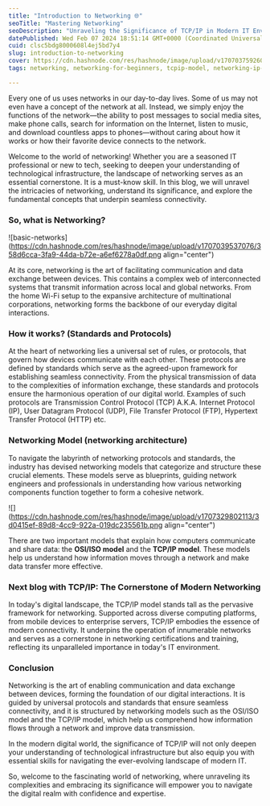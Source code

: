 ```yaml
---
title: "Introduction to Networking 🌐"
seoTitle: "Mastering Networking"
seoDescription: "Unraveling the Significance of TCP/IP in Modern IT Environment"
datePublished: Wed Feb 07 2024 18:51:14 GMT+0000 (Coordinated Universal Time)
cuid: clsc5bdg8000608l4ej5bd7y4
slug: introduction-to-networking
cover: https://cdn.hashnode.com/res/hashnode/image/upload/v1707037592602/ab594a3b-0b83-4a1a-a952-36178ff88244.png
tags: networking, networking-for-beginners, tcpip-model, networking-ip-address-ipv4-ipv6, networkingbasics, networking-for-devops, networking-for-cloud

---
```


Every one of us uses networks in our day-to-day lives. Some of us may not even have a concept of the network at all. Instead, we simply enjoy the functions of the network—the ability to post messages to social media sites, make phone calls, search for information on the Internet, listen to music, and download countless apps to phones—without caring about how it works or how their favorite device connects to the network.

Welcome to the world of networking! Whether you are a seasoned IT professional or new to tech, seeking to deepen your understanding of technological infrastructure, the landscape of networking serves as an essential cornerstone. It is a must-know skill. In this blog, we will unravel the intricacies of networking, understand its significance, and explore the fundamental concepts that underpin seamless connectivity.

### **So, what is Networking?**

![basic-networks](https://cdn.hashnode.com/res/hashnode/image/upload/v1707039537076/358d6cca-3fa9-44da-b72e-a6ef6278a0df.png align="center")

At its core, networking is the art of facilitating communication and data exchange between devices. This contains a complex web of interconnected systems that transmit information across local and global networks. From the home Wi-Fi setup to the expansive architecture of multinational corporations, networking forms the backbone of our everyday digital interactions.

### **How it works? (Standards and Protocols)**

At the heart of networking lies a universal set of rules, or protocols, that govern how devices communicate with each other. These protocols are defined by standards which serve as the agreed-upon framework for establishing seamless connectivity. From the physical transmission of data to the complexities of information exchange, these standards and protocols ensure the harmonious operation of our digital world. Examples of such protocols are Transmission Control Protocol (TCP) A.K.A. Internet Protocol (IP), User Datagram Protocol (UDP), File Transfer Protocol (FTP), Hypertext Transfer Protocol (HTTP) etc.

### **Networking Model (**networking architecture**)**

To navigate the labyrinth of networking protocols and standards, the industry has devised networking models that categorize and structure these crucial elements. These models serve as blueprints, guiding network engineers and professionals in understanding how various networking components function together to form a cohesive network.

![](https://cdn.hashnode.com/res/hashnode/image/upload/v1707329802113/3d0415ef-89d8-4cc9-922a-019dc235561b.png align="center")

There are two important models that explain how computers communicate and share data: the **OSI/ISO model** and the **TCP/IP model**. These models help us understand how information moves through a network and make data transfer more effective.

### **Next blog with TCP/IP: The Cornerstone of Modern Networking**

In today's digital landscape, the TCP/IP model stands tall as the pervasive framework for networking. Supported across diverse computing platforms, from mobile devices to enterprise servers, TCP/IP embodies the essence of modern connectivity. It underpins the operation of innumerable networks and serves as a cornerstone in networking certifications and training, reflecting its unparalleled importance in today's IT environment.

### Conclusion

Networking is the art of enabling communication and data exchange between devices, forming the foundation of our digital interactions. It is guided by universal protocols and standards that ensure seamless connectivity, and it is structured by networking models such as the OSI/ISO model and the TCP/IP model, which help us comprehend how information flows through a network and improve data transmission.

In the modern digital world, the significance of TCP/IP will not only deepen your understanding of technological infrastructure but also equip you with essential skills for navigating the ever-evolving landscape of modern IT.

So, welcome to the fascinating world of networking, where unraveling its complexities and embracing its significance will empower you to navigate the digital realm with confidence and expertise.